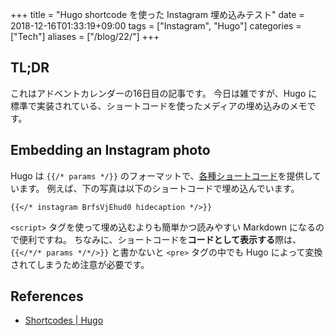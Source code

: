 +++
title = "Hugo shortcode を使った Instagram 埋め込みテスト"
date = 2018-12-16T01:33:19+09:00
tags = ["Instagram", "Hugo"]
categories = ["Tech"]
aliases = ["/blog/22/"]
+++

## TL;DR

これはアドベントカレンダーの16日目の記事です。
今日は雑ですが、Hugo に標準で実装されている、ショートコードを使ったメディアの埋め込みのメモです。

## Embedding an Instagram photo

Hugo は `{{/* params */}}` のフォーマットで、[各種ショートコード](https://gohugo.io/content-management/shortcodes/)を提供しています。
例えば、下の写真は以下のショートコードで埋め込んでいます。

```plaintext
{{</* instagram BrfsVjEhud0 hidecaption */>}}
```

`<script>` タグを使って埋め込むよりも簡単かつ読みやすい Markdown になるので便利ですね。
ちなみに、ショートコードを**コードとして表示する**際は、 `{{</*/* params */*/>}}` と書かないと `<pre>` タグの中でも Hugo によって変換されてしまうため注意が必要です。

## References

+ [Shortcodes | Hugo](https://gohugo.io/content-management/shortcodes/)
